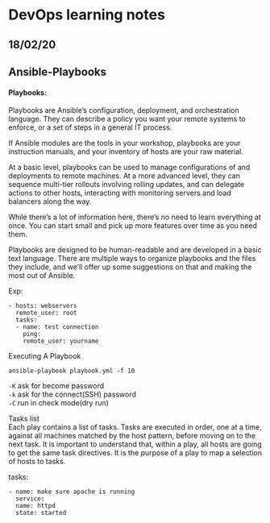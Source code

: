 # DevOps learning notes

## 18/02/20

## **Ansible-Playbooks**

#### Playbooks:

Playbooks are Ansible’s configuration, deployment, and orchestration language. They can describe a policy you want your remote systems to enforce, or a set of steps in a general IT process.

If Ansible modules are the tools in your workshop, playbooks are your instruction manuals, and your inventory of hosts are your raw material.

At a basic level, playbooks can be used to manage configurations of and deployments to remote machines. At a more advanced level, they can sequence multi-tier rollouts involving rolling updates, and can delegate actions to other hosts, interacting with monitoring servers and load balancers along the way.

While there’s a lot of information here, there’s no need to learn everything at once. You can start small and pick up more features over time as you need them.

Playbooks are designed to be human-readable and are developed in a basic text language. There are multiple ways to organize playbooks and the files they include, and we’ll offer up some suggestions on that and making the most out of Ansible.

Exp:

```
- hosts: webservers
  remote_user: root
  tasks:
  - name: test connection
    ping:
    remote_user: yourname
```

Executing A Playbook

```
ansible-playbook playbook.yml -f 10
```

`-K` ask for become password  
`-k` ask for the connect(SSH) password  
`-C` run in check mode(dry run)

Tasks list  
Each play contains a list of tasks. Tasks are executed in order, one at a time, against all machines matched by the host pattern, before moving on to the next task. It is important to understand that, within a play, all hosts are going to get the same task directives. It is the purpose of a play to map a selection of hosts to tasks.

tasks:

```
- name: make sure apache is running
  service:
  name: httpd
  state: started
```
